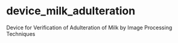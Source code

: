 # device_milk_adulteration
Device for Verification of Adulteration of Milk by Image Processing Techniques
